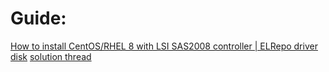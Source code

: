 # Guide:
[How to install CentOS/RHEL 8 with LSI SAS2008 controller | ELRepo driver disk](https://youtu.be/4fOAuXiynYM)
[solution thread](https://access.redhat.com/discussions/3722151)
